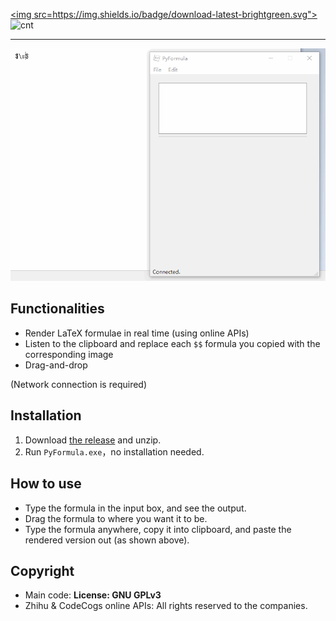 <a href="https://github.com/panda2134/PyFormula/releases/"><img src=https://img.shields.io/badge/download-latest-brightgreen.svg"></img></a>
![cnt](https://img.shields.io/github/downloads/panda2134/PyFormula/total.svg)

-----

![usage](docs/usage.gif)

## Functionalities

- Render LaTeX formulae in real time (using online APIs)
- Listen to the clipboard and replace each `$$` formula you copied with the corresponding image
- Drag-and-drop

(Network connection is required)

## Installation

1. Download [the release](https://github.com/panda2134/PyFormula/releases/) and unzip.
2. Run `PyFormula.exe`，no installation needed.

## How to use

- Type the formula in the input box, and see the output.
- Drag the formula to where you want it to be.
- Type the formula anywhere, copy it into clipboard, and paste the rendered version out (as shown above).

## Copyright

- Main code: **License: GNU GPLv3**
- Zhihu & CodeCogs online APIs: All rights reserved to the companies.